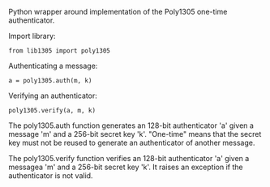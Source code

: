 Python wrapper around implementation of the Poly1305 one-time authenticator.

Import library:

    from lib1305 import poly1305

Authenticating a message:

    a = poly1305.auth(m, k)

Verifying an authenticator:

    poly1305.verify(a, m, k)

The poly1305.auth function generates an 128-bit authenticator 'a' given
a message 'm' and a 256-bit secret key 'k'. "One-time" means that the secret
key must not be reused to generate an authenticator of another message.

The poly1305.verify function verifies an 128-bit authenticator 'a' given
a messagea 'm' and a 256-bit secret key 'k'.
It raises an exception if the authenticator is not valid.
